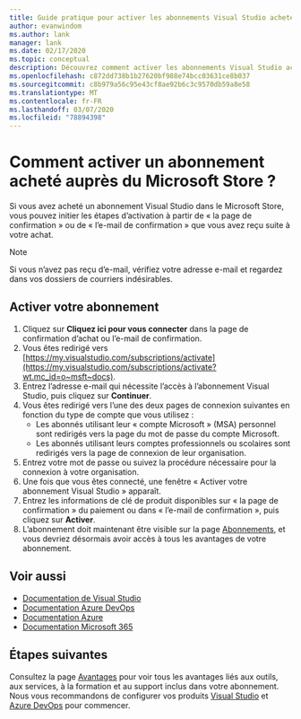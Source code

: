 ```yaml
---
title: Guide pratique pour activer les abonnements Visual Studio achetés dans le Microsoft Store | Microsoft Docs
author: evanwindom
ms.author: lank
manager: lank
ms.date: 02/17/2020
ms.topic: conceptual
description: Découvrez comment activer les abonnements Visual Studio achetés dans le Microsoft Store.
ms.openlocfilehash: c872dd738b1b27620bf988e74bcc03631ce8b037
ms.sourcegitcommit: c8b979a56c95e43cf8ae92b6c3c9570db59a8e58
ms.translationtype: MT
ms.contentlocale: fr-FR
ms.lasthandoff: 03/07/2020
ms.locfileid: "78894398"
---
```

# <a name="how-do-i-activate-a-subscription-acquired-from-the-microsoft-store"></a>Comment activer un abonnement acheté auprès du Microsoft Store ?
Si vous avez acheté un abonnement Visual Studio dans le Microsoft Store, vous pouvez initier les étapes d’activation à partir de « la page de confirmation » ou de « l’e-mail de confirmation » que vous avez reçu suite à votre achat.

> [!NOTE]
> Si vous n’avez pas reçu d’e-mail, vérifiez votre adresse e-mail et regardez dans vos dossiers de courriers indésirables.

## <a name="activate-your-subscription"></a>Activer votre abonnement
1. Cliquez sur **Cliquez ici pour vous connecter** dans la page de confirmation d’achat ou l’e-mail de confirmation.
2. Vous êtes redirigé vers [https://my.visualstudio.com/subscriptions/activate](https://my.visualstudio.com/subscriptions/activate?wt.mc_id=o~msft~docs).
3. Entrez l’adresse e-mail qui nécessite l’accès à l’abonnement Visual Studio, puis cliquez sur **Continuer**.
4. Vous êtes redirigé vers l’une des deux pages de connexion suivantes en fonction du type de compte que vous utilisez :
    - Les abonnés utilisant leur « compte Microsoft » (MSA) personnel sont redirigés vers la page du mot de passe du compte Microsoft.
    - Les abonnés utilisant leurs comptes professionnels ou scolaires sont redirigés vers la page de connexion de leur organisation.
5. Entrez votre mot de passe ou suivez la procédure nécessaire pour la connexion à votre organisation.
6. Une fois que vous êtes connecté, une fenêtre « Activer votre abonnement Visual Studio » apparaît.
7. Entrez les informations de clé de produit disponibles sur « la page de confirmation » du paiement ou dans « l’e-mail de confirmation », puis cliquez sur **Activer**.
8. L’abonnement doit maintenant être visible sur la page [Abonnements](https://my.visualstudio.com/subscriptions?wt.mc_id=o~msft~docs), et vous devriez désormais avoir accès à tous les avantages de votre abonnement.

## <a name="see-also"></a>Voir aussi
- [Documentation de Visual Studio](https://docs.microsoft.com/visualstudio/)
- [Documentation Azure DevOps](https://docs.microsoft.com/azure/devops/)
- [Documentation Azure](https://docs.microsoft.com/azure/)
- [Documentation Microsoft 365](https://docs.microsoft.com/microsoft-365/)

## <a name="next-steps"></a>Étapes suivantes
Consultez la page [Avantages](https://my.visualstudio.com/benefits?wt.mc_id=o~msft~docs) pour voir tous les avantages liés aux outils, aux services, à la formation et au support inclus dans votre abonnement.  Nous vous recommandons de configurer vos produits [Visual Studio](vs-ide-benefit.md) et [Azure DevOps](vs-azure-devops.md) pour commencer. 




